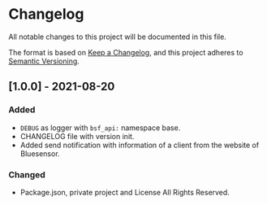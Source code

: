 # Changelog

All notable changes to this project will be documented in this file.

The format is based on [Keep a Changelog](https://keepachangelog.com/en/1.0.0/),
and this project adheres to [Semantic Versioning](https://semver.org/spec/v2.0.0.html).


## [1.0.0] - 2021-08-20

### Added

- `DEBUG` as logger with `bsf_api:` namespace base.
- CHANGELOG file with version init.
- Added send notification with information of a client from the website of Bluesensor.

### Changed

- Package.json, private project and License All Rights Reserved.
